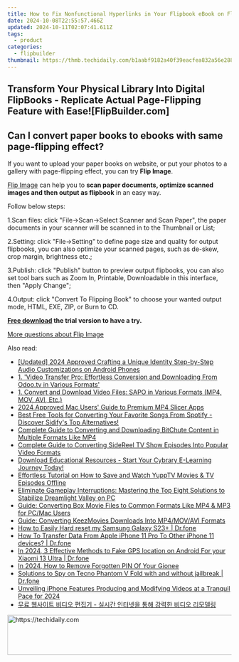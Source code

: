 ```yaml
---
title: How to Fix Nonfunctional Hyperlinks in Your Flipbook eBook on FlipBuilder
date: 2024-10-08T22:55:57.466Z
updated: 2024-10-11T02:07:41.611Z
tags:
  - product
categories:
  - flipbuilder
thumbnail: https://thmb.techidaily.com/b1aabf9182a40f39eacfea832a56e2883c1058666aaa24cc7d5f400170f744e3.jpeg
---
```


## Transform Your Physical Library Into Digital FlipBooks - Replicate Actual Page-Flipping Feature with Ease![FlipBuilder.com]

## Can I convert paper books to ebooks with same page-flipping effect?

If you want to upload your paper books on website, or put your photos to a gallery with page-flipping effect, you can try **Flip Image**. 

[Flip Image](https://tools.techidaily.com/flipbuilder/products/) can help you to **scan paper documents, optimize scanned images and then output as flipbook** in an easy way.

Follow below steps:

1.Scan files: click "File->Scan->Select Scanner and Scan Paper", the paper documents in your scanner will be scanned in to the Thumbnail or List;

2.Setting: click "File->Setting" to define page size and quality for output flipbooks, you can also optimize your scanned pages, such as de-skew, crop margin, brightness etc.;

3.Publish: click "Publish" button to preview output flipbooks, you can also set tool bars such as Zoom In, Printable, Downloadable in this interface, then "Apply Change";

4.Output: click "Convert To Flipping Book" to choose your wanted output mode, HTML, EXE, ZIP, or Burn to CD.

**[Free download](https://tools.techidaily.com/flipbuilder/products/) the trial version to have a try.** 

[More questions about Flip Image](https://tools.techidaily.com/flipbuilder/products/)

<ins class="adsbygoogle"
     style="display:block"
     data-ad-format="autorelaxed"
     data-ad-client="ca-pub-7571918770474297"
     data-ad-slot="1223367746"></ins>

<ins class="adsbygoogle"
     style="display:block"
     data-ad-client="ca-pub-7571918770474297"
     data-ad-slot="8358498916"
     data-ad-format="auto"
     data-full-width-responsive="true"></ins>

<span class="atpl-alsoreadstyle">Also read:</span>
<div><ul>
<li><a href="https://vp-tips.techidaily.com/updated-2024-approved-crafting-a-unique-identity-step-by-step-audio-customizations-on-android-phones/"><u>[Updated] 2024 Approved Crafting a Unique Identity Step-by-Step Audio Customizations on Android Phones</u></a></li>
<li><a href="https://discover-comparisons.techidaily.com/1-video-transfer-pro-effortless-conversion-and-downloading-from-odootv-in-various-formats/"><u>1. 'Video Transfer Pro: Effortless Conversion and Downloading From Odoo.tv in Various Formats'</u></a></li>
<li><a href="https://discover-comparisons.techidaily.com/1-convert-and-download-video-files-sapo-in-various-formats-mp4-mov-avi-etc/"><u>1. Convert and Download Video Files: SAPO in Various Formats (MP4, MOV, AVI, Etc.)</u></a></li>
<li><a href="https://youtube-lab.techidaily.com/approved-mac-users-guide-to-premium-mp4-slicer-apps/"><u>2024 Approved Mac Users' Guide to Premium MP4 Slicer Apps</u></a></li>
<li><a href="https://discover-comparisons.techidaily.com/best-free-tools-for-converting-your-favorite-songs-from-spotify-discover-sidifys-top-alternatives/"><u>Best Free Tools for Converting Your Favorite Songs From Spotify - Discover Sidify's Top Alternatives!</u></a></li>
<li><a href="https://discover-comparisons.techidaily.com/complete-guide-to-converting-and-downloading-bitchute-content-in-multiple-formats-like-mp4/"><u>Complete Guide to Converting and Downloading BitChute Content in Multiple Formats Like MP4</u></a></li>
<li><a href="https://discover-comparisons.techidaily.com/complete-guide-to-converting-sidereel-tv-show-episodes-into-popular-video-formats/"><u>Complete Guide to Converting SideReel TV Show Episodes Into Popular Video Formats</u></a></li>
<li><a href="https://discover-comparisons.techidaily.com/download-educational-resources-start-your-cybrary-e-learning-journey-today/"><u>Download Educational Resources - Start Your Cybrary E-Learning Journey Today!</u></a></li>
<li><a href="https://discover-comparisons.techidaily.com/effortless-tutorial-on-how-to-save-and-watch-yupptv-movies-and-tv-episodes-offline/"><u>Effortless Tutorial on How to Save and Watch YuppTV Movies & TV Episodes Offline</u></a></li>
<li><a href="https://win-answers.techidaily.com/eliminate-gameplay-interruptions-mastering-the-top-eight-solutions-to-stabilize-dreamlight-valley-on-pc/"><u>Eliminate Gameplay Interruptions: Mastering the Top Eight Solutions to Stabilize Dreamlight Valley on PC</u></a></li>
<li><a href="https://discover-comparisons.techidaily.com/guide-converting-box-movie-files-to-common-formats-like-mp4-and-mp3-for-pcmac-users/"><u>Guide: Converting Box Movie Files to Common Formats Like MP4 & MP3 for PC/Mac Users</u></a></li>
<li><a href="https://discover-comparisons.techidaily.com/guide-converting-keezmovies-downloads-into-mp4movavi-formats/"><u>Guide: Converting KeezMovies Downloads Into MP4/MOV/AVI Formats</u></a></li>
<li><a href="https://techidaily.com/how-to-easily-hard-reset-my-samsung-galaxy-s23plus-drfone-by-drfone-reset-android-reset-android/"><u>How to Easily Hard reset my Samsung Galaxy S23+ | Dr.fone</u></a></li>
<li><a href="https://techidaily.com/how-to-transfer-data-from-apple-iphone-11-pro-to-other-iphone-11-devices-drfone-by-drfone-transfer-data-from-ios-transfer-data-from-ios/"><u>How To Transfer Data From Apple iPhone 11 Pro To Other iPhone 11 devices? | Dr.fone</u></a></li>
<li><a href="https://android-location.techidaily.com/in-2024-3-effective-methods-to-fake-gps-location-on-android-for-your-xiaomi-13-ultra-drfone-by-drfone-virtual/"><u>In 2024, 3 Effective Methods to Fake GPS location on Android For your Xiaomi 13 Ultra | Dr.fone</u></a></li>
<li><a href="https://android-unlock.techidaily.com/in-2024-how-to-remove-forgotten-pin-of-your-gionee-by-drfone-android/"><u>In 2024, How to Remove Forgotten PIN Of Your Gionee</u></a></li>
<li><a href="https://android-location-track.techidaily.com/solutions-to-spy-on-tecno-phantom-v-fold-with-and-without-jailbreak-drfone-by-drfone-virtual-android/"><u>Solutions to Spy on Tecno Phantom V Fold with and without jailbreak | Dr.fone</u></a></li>
<li><a href="https://article-posts.techidaily.com/unveiling-iphone-features-producing-and-modifying-videos-at-a-tranquil-pace-for-2024/"><u>Unveiling iPhone Features Producing and Modifying Videos at a Tranquil Pace for 2024</u></a></li>
<li><a href="https://techtrends.techidaily.com/66y066omioybueycroydto2kucdruytrljtsmkqg7y647ker6riwic0g7iuk7iuc6rceioyduo2esouetplusydhcdthrxtlbqg6rcv66cl7zwciou5houuloyypcdrpqzrqqjrjbjrp4e/"><u>무료 웹사이트 비디오 편집기 - 실시간 인터넷을 통해 강력한 비디오 리모델링</u></a></li>
</ul></div>

<!-- affiliate ads begin -->
<a href="https://aligracehair.sjv.io/c/5597632/1886048/19272" target="_top" id="1886048">
  <img src="//a.impactradius-go.com/display-ad/19272-1886048" border="0" alt="https://techidaily.com" width="728" height="90"/>
</a>
<img height="0" width="0" src="https://aligracehair.sjv.io/i/5597632/1886048/19272" style="position:absolute;visibility:hidden;" border="0" />
<!-- affiliate ads end -->

